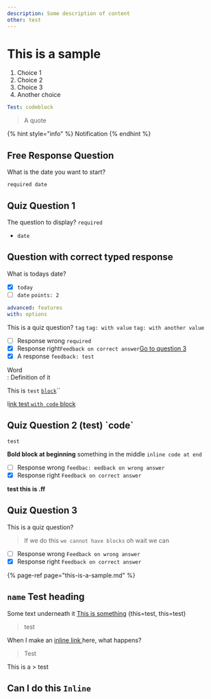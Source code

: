 ```yaml
---
description: Some description of content
other: test
---
```


# This is a sample

1. Choice 1
2. Choice 2
3. Choice 3
4. Another choice

```yaml
Test: codeblock
```

> A quote

{% hint style="info" %}
Notification
{% endhint %}

## Free Response Question

What is the date you want to start?

`required date`

## Quiz Question 1

The question to display? `required`

* `date` 



## Question with correct typed response

What is todays date?

* [x] `today`
* [ ] `date` `points: 2`

```yaml
advanced: features
with: options
```

This is a quiz question? `tag` `tag: with value` `tag: with another value`

* [ ] Response wrong  `required` 
* [x] Response right`Feedback on correct answer`[Go to question 3](this-is-a-sample.md#quiz-question-3) 
* [x] A response `feedback: test`

Word  
:  Definition of it





This is `test` [`block`](./#what-is-it-now)\`\`

l[ink test `with code` block](./#what-is-it-now)

## Quiz Question 2 \(test\) \`code\`

`test`



**Bold block at beginning** something in the middle  `inline code at end`

* [ ] Response wrong  `feedbac: eedback on wrong answer`
* [x] Response right `Feedback on correct answer` 

**test this is .ff** 

## Quiz Question 3

This is a quiz question?

> If we do this `we cannot have blocks` oh wait we can



* [ ] Response wrong  `Feedback on wrong answer`
* [x] Response right `Feedback on correct answer` 

{% page-ref page="this-is-a-sample.md" %}

## `name` Test heading <a id="with-a-different-anchor"></a>

Some text underneath it [This is something](this-is-a-sample.md#with-a-different-anchor) {this=test, this=test}

> test





When I make an [inline link ](this-is-a-sample.md#with-a-different-anchor)here, what happens?

> Test

This is a &gt; test

## Can I do this `Inline`

